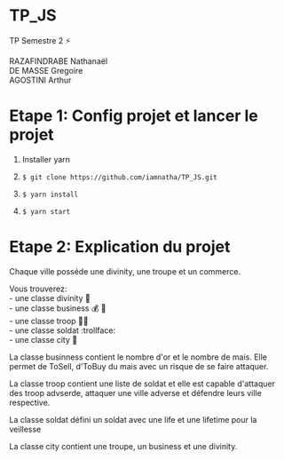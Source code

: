 # TP_JS
TP Semestre 2 :zap:

RAZAFINDRABE Nathanaël   
DE MASSE Gregoire  
AGOSTINI Arthur

# Etape 1: Config projet et lancer le projet

1. Installer yarn

2. `$ git clone https://github.com/iamnatha/TP_JS.git`

3. `$ yarn install`

4. `$ yarn start`

# Etape 2: Explication du projet

Chaque ville posséde une divinity, une troupe et un commerce.

Vous trouverez:  
    - une classe divinity  :pray:  
    - une classe business  :moneybag: :corn:  
    - une classe troop     :guardsman:  
    - une classe soldat    :trollface:  
    - une classe city      :european_castle:  
    
La classe businness contient le nombre d'or et le nombre de mais.
Elle permet de ToSell, d'ToBuy du mais avec un risque de se faire attaquer. 

La classe troop contient une liste de soldat et elle est capable d'attaquer des troop advserde, 
attaquer une ville adverse et défendre leurs ville respective.

La classe soldat défini un soldat avec une life et une lifetime pour la veillesse 

La classe city contient une troupe, un business et une divinity.


